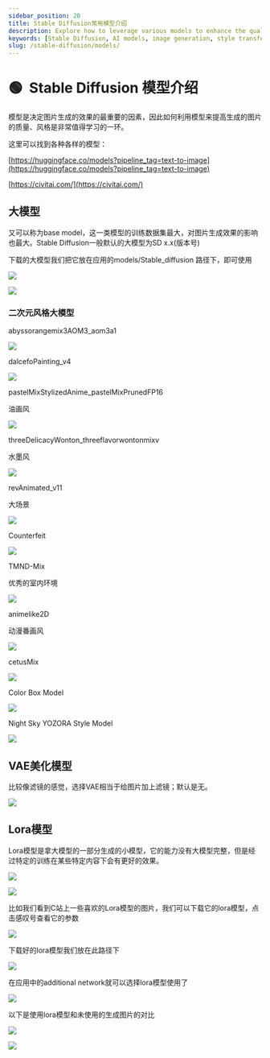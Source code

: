 ```yaml
---
sidebar_position: 20
title: Stable Diffusion常用模型介绍
description: Explore how to leverage various models to enhance the quality and style of generated images using Stable Diffusion.
keywords: [Stable Diffusion, AI models, image generation, style transfer, machine learning]
slug: /stable-diffusion/models/
---
```


# 🟢  Stable Diffusion 模型介绍

模型是决定图片生成的效果的最重要的因素，因此如何利用模型来提高生成的图片的质量、风格是非常值得学习的一环。

这里可以找到各种各样的模型：

[https://huggingface.co/models?pipeline_tag=text-to-image](https://huggingface.co/models?pipeline_tag=text-to-image)

[https://civitai.com/](https://civitai.com/)

## 大模型

又可以称为base model，这一类模型的训练数据集最大，对图片生成效果的影响也最大。Stable Diffusion一般默认的大模型为SD x.x(版本号)

下载的大模型我们把它放在应用的models/Stable_diffusion 路径下，即可使用

![](https://cdn.jsdelivr.net/gh/donttal/imgbed/img/5b42ee3b91049d05f33c7de9f3e63cc8.png)

![](https://cdn.jsdelivr.net/gh/donttal/imgbed/img/a79ea085845c107e7b77b91387018989.png)

### 二次元风格大模型

abyssorangemix3AOM3_aom3a1

![](https://cdn.jsdelivr.net/gh/donttal/imgbed/img/077e88b538b0295e7d56f32d6b9cb66d.png)

dalcefoPainting_v4

![](https://cdn.jsdelivr.net/gh/donttal/imgbed/img/5ff2594916c9312261e236dbd60abde0.png)

pastelMixStylizedAnime_pastelMixPrunedFP16

油画风

![](https://cdn.jsdelivr.net/gh/donttal/imgbed/img/055102a32cec3b3cc0c9c54a6186f8c6.png)

threeDelicacyWonton_threeflavorwontonmixv

水墨风

![](https://cdn.jsdelivr.net/gh/donttal/imgbed/img/8dfe4d0331469cda634d71a8b660a92f.png)

revAnimated_v11

大场景

![](https://cdn.jsdelivr.net/gh/donttal/imgbed/img/592baf82ffa43bc917e556e8a279fbd3.png)

Counterfeit

![](https://cdn.jsdelivr.net/gh/donttal/imgbed/img/72fb7bebd5d0ff67151fcc4ec1e2f058.png)

TMND-Mix

优秀的室内环境

![](https://cdn.jsdelivr.net/gh/donttal/imgbed/img/76a15877fab44ed325c71914279df5b4.png)

animelike2D

动漫番画风

![](https://cdn.jsdelivr.net/gh/donttal/imgbed/img/70098a4d212bf1393724f9014505aa30.png)

cetusMix

![](https://cdn.jsdelivr.net/gh/donttal/imgbed/img/1e9818567bf42a40cc5d3be5ee7debc5.png)

Color Box Model

![](https://cdn.jsdelivr.net/gh/donttal/imgbed/img/fa2269f02de47826946dccb8e6cb316e.png)

Night Sky YOZORA Style Model

![](https://cdn.jsdelivr.net/gh/donttal/imgbed/img/28c52553b3cf058bcf6623446e22d17f.png)

## VAE美化模型

比较像滤镜的感觉，选择VAE相当于给图片加上滤镜；默认是无。

![](https://cdn.jsdelivr.net/gh/donttal/imgbed/img/a4f646c6377999b664497ad9db1d81cd.png)

## Lora模型

Lora模型是拿大模型的一部分生成的小模型，它的能力没有大模型完整，但是经过特定的训练在某些特定内容下会有更好的效果。

![](https://cdn.jsdelivr.net/gh/donttal/imgbed/img/85da7ed49e10fbcf83ec036b6d43202d.png)

![](https://cdn.jsdelivr.net/gh/donttal/imgbed/img/dec25198c2a8d315e0c51ccf9081654e.png)

比如我们看到C站上一些喜欢的Lora模型的图片，我们可以下载它的lora模型，点击感叹号查看它的参数

![](https://cdn.jsdelivr.net/gh/donttal/imgbed/img/77693e1debf3e4bd3a3a21c5a30582e9.png)

下载好的lora模型我们放在此路径下

![](https://cdn.jsdelivr.net/gh/donttal/imgbed/img/c52652d3360dd1d4ba12c6ff0e251f66.png)

在应用中的additional network就可以选择lora模型使用了

![](https://cdn.jsdelivr.net/gh/donttal/imgbed/img/798e87afebc5d349688985d68fa786e9.png)

以下是使用lora模型和未使用的生成图片的对比

![](https://cdn.jsdelivr.net/gh/donttal/imgbed/img/c26ecf9425627139281dab35e00bf539.png)

![](https://cdn.jsdelivr.net/gh/donttal/imgbed/img/ac570db3284828a3ecc376760273bbde.png)